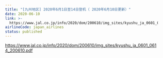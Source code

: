 ```yaml
---
title: "[九州地区] 2020年6月1日至14日登机（ 2020年6月10日更新）"
date: 2020-06-10
link: >-
  https://www.jal.co.jp/info/2020/dom/200610/img_sites/kyushu_ja_0601_0614_200610.pdf
airlineCode: japan_airlines
status: published
---
```

https://www.jal.co.jp/info/2020/dom/200610/img_sites/kyushu_ja_0601_0614_200610.pdf